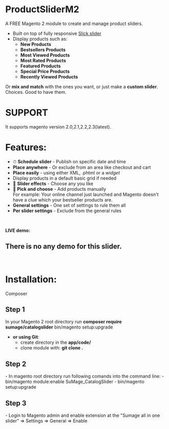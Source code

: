

# ProductSliderM2
A FREE Magento 2 module to create and manage product sliders.

- Built on top of fully responsive <a href="http://kenwheeler.github.io/slick/" target="_blank">Slick slider</a>
- Display products such as:
	-	**New Products**
	-	**Bestsellers Products**
	-	**Most Viewed Products**
    -   **Most Rated Products**
	-	**Featured Products**
	-	**Special Price Products**
    -   **Recently Viewed Products**


Or **mix and match** with the ones you want, or just make a **custom slider**. Choices. Good to have them.

# SUPPORT
It supports magento version 2.0,2.1,2.2,2.3(latest).

# Features:
- ⏱ **Schedule slider** - Publish on specific date and time
- **Place anywhere** - Or exclude from an area like checkout and cart
- **Place easily** - using either XML, .phtml or a *widget*
- Display products in a default basic grid if needed
- 🎉 **Slider effects** - Choose any you like
- 🖖 **Pick and choose** - Add products manually <br/>
  For example: Your online channel just launched and Magento doesn't have a clue which your bestseller products are.
- **General settings** - One set of settings to rule them all
- **Per slider settings** - Exclude from the general rules

<br/>

**LIVE demo:**
<h2>There is no any demo for this slider.</h2>
<br/>

# Installation:
Composer
<h2>Step 1</h2>
In your Magento 2 root directory run
<strong>composer require sumage/catalogslider</strong>
bin/magento setup:upgrade

- <strong>or using Git</strong>:
	- create directory in the <strong>app/code/</strong>
	- clone module with: <strong>git clone  .</strong>

<h2>Step 2</h2>
- In magento root directory run following comands into the command line:
	- bin/magento module:enable SuMage_CatalogSlider
  	- bin/magento setup:upgrade

<h2>Step 3</h2>
- Login to Magento admin and enable extension at the "Sumage all in one slider" => Settings => General => Enable
